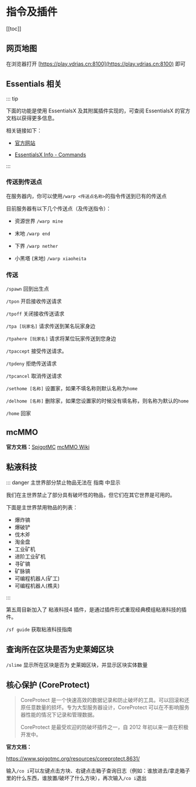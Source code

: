 # 指令及插件

[[toc]]

## 网页地图

在浏览器打开 [https://play.vdrias.cn:8100](https://play.vdrias.cn:8100) 即可

## Essentials 相关

::: tip

下面的功能是使用 EssentialsX 及其附属插件实现的，可查阅 EssentialsX 的官方文档以获得更多信息。

相关链接如下：

- [官方网站](https://essentialsx.net/) 

- [EssentialsX Info - Commands](https://essinfo.xeya.me/commands.html)

:::

### 传送到传送点

在服务器内，你可以使用`/warp <传送点名称>`的指令传送到已有的传送点

目前服务器有以下几个传送点（及传送指令）：

- 资源世界 `/warp mine`

- 末地 `/warp end`

- 下界 `/warp nether`

- 小黑塔 (末地) `/warp xiaoheita`

### 传送

`/spawn` 回到出生点

`/tpon` 开启接收传送请求

`/tpoff` 关闭接收传送请求

`/tpa [玩家名]` 请求传送到某名玩家身边

`/tpahere [玩家名]` 请求将某位玩家传送到您身边

`/tpaccept` 接受传送请求。

`/tpdeny` 拒绝传送请求

`/tpcancel` 取消传送请求

`/sethome [名称]` 设置家，如果不填名称则默认名称为`home`

`/delhome [名称]` 删除家，如果您设置家的时候没有填名称，则名称为默认的`home`

`/home` 回家

## mcMMO

**官方文档：**[SpigotMC](https://www.spigotmc.org/resources/official-mcmmo-original-author-returns.64348/) [mcMMO Wiki](https://wiki.mcmmo.org/en/skills)

## 粘液科技

::: danger 主世界部分禁止物品无法在 指南 中显示

我们在主世界禁止了部分具有破坏性的物品，但它们在其它世界是可用的。

下面是主世界禁用物品的列表：

- 爆炸镐
- 爆破铲
- 伐木斧
- 淘金盘
- 工业矿机
- 进阶工业矿机
- 寻矿镐
- 矿脉镐
- 可编程机器人(矿工)
- 可编程机器人(樵夫)

:::

第五周目新加入了 粘液科技4 插件，是通过插件形式重现经典模组粘液科技的插件。

`/sf guide` 获取粘液科技指南

## 查询所在区块是否为史莱姆区块

`/slime` 显示所在区块是否为 史莱姆区块，并显示区块实体数量

## 核心保护 (CoreProtect)

> CoreProtect 是一个快速高效的数据记录和防止破坏的工具。可以回滚和还原任意数量的损坏。专为大型服务器设计，CoreProtect 可以在不影响服务器性能的情况下记录和管理数据。
> 
> CoreProtect 是最受欢迎的防破坏插件之一，自 2012 年初以来一直在积极开发中。

**官方文档：**

https://www.spigotmc.org/resources/coreprotect.8631/

输入`/co i`可以左键点击方块、右键点击箱子查询日志（例如：谁放进去/拿走箱子里的什么东西，谁放置/破坏了什么方块），再次输入`/co i`退出
